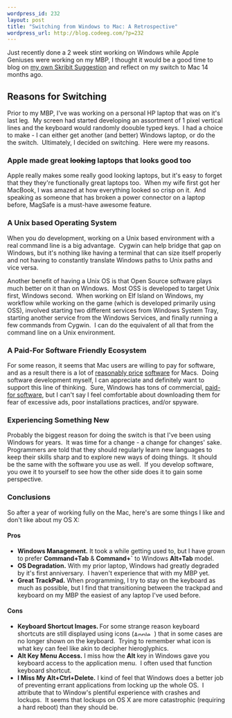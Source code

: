 ```yaml
--- 
wordpress_id: 232
layout: post
title: "Switching from Windows to Mac: A Retrospective"
wordpress_url: http://blog.codeeg.com/?p=232
---
```

Just recently done a 2 week stint working on Windows while Apple Geniuses were working on my MBP, I thought it would be a good time to blog on <a title="My Skribit Suggestion" href="http://skribit.com/suggestions/switching-to-from-windows-to-mac">my own Skribit Suggestion</a> and reflect on my switch to Mac 14 months ago.
<h2>Reasons for Switching</h2>
Prior to my MBP, I've was working on a personal HP laptop that was on it's last leg.  My screen had started developing an assortment of 1 pixel vertical lines and the keyboard would randomly doouble typed keys.  I had a choice to make - I can either get another (and better) Windows laptop, or do the the switch.  Ultimately, I decided on switching.  Here were my reasons.
<h3>Apple made great <span style="text-decoration: line-through;">looking</span> laptops that looks good too</h3>
Apple really makes some really good looking laptops, but it's easy to forget that they they're functionally great laptops too.  When my wife first got her MacBook, I was amazed at how everything looked so crisp on it.  And speaking as someone that has broken a power connector on a laptop before, MagSafe is a must-have awesome feature.
<h3>A Unix based Operating System</h3>
When you do development, working on a Unix based environment with a real command line is a big advantage.  Cygwin can help bridge that gap on Windows, but it's nothing like having a terminal that can size itself properly and not having to constantly translate Windows paths to Unix paths and vice versa.

Another benefit of having a Unix OS is that Open Source software plays much better on it than on Windows.  Most OSS is developed to target Unix first, Windows second.  When working on Elf Island on Windows, my workflow while working on the game (which is developed primarily using OSS), involved starting two different services from Windows System Tray, starting another service from the Windows Services, and finally running a few commands from Cygwin.  I can do the equivalent of all that from the command line on a Unix environment.
<h3>A Paid-For Software Friendly Ecosystem</h3>
For some reason, it seems that Mac users are willing to pay for software, and as a result there is a lot of <a title="TextMate Editor" href="http://macromates.com/">reasonably price</a> <a title="Transmit" href="http://www.panic.com/transmit/">software</a> for Macs.  Doing software development myself, I can appreciate and definitely want to support this line of thinking.  Sure, Windows has tons of commercial, <a href="http://downloads.com">paid-for software</a>, but I can't say I feel comfortable about downloading them for fear of excessive ads, poor installations practices, and/or spyware.
<h3>Experiencing Something New</h3>
Probably the biggest reason for doing the switch is that I've been using Windows for years.  It was time for a change - a change for changes' sake.  Programmers are told that they should regularly learn new languages to keep their skills sharp and to explore new ways of doing things.  It should be the same with the software you use as well.  If you develop software, you owe it to yourself to see how the other side does it to gain some perspective.
<h3>Conclusions</h3>
So after a year of working fully on the Mac, here's are some things I like and don't like about my OS X:
<h4>Pros</h4>
<ul>
	<li><strong>Windows Management.</strong> It took a while getting used to, but I have grown to prefer <strong>Command+Tab</strong> &amp; <strong>Command+`</strong> to Windows <strong>Alt+Tab</strong> model.</li>
	<li><strong>OS Degradation.</strong> With my prior laptop, Windows had greatly degraded by it's first anniversary.  I haven't experience that with my MBP yet.</li>
	<li><strong>Great TrackPad.</strong> When programming, I try to stay on the keyboard as much as possible, but I find that transitioning between the trackpad and keyboard on my MBP the easiest of any laptop I've used before.</li>
</ul>
<h4>Cons</h4>
<ul>
	<li><strong>Keyboard Shortcut Images. </strong>For some strange reason keyboard shortcuts are still displayed using icons (<img style="border: 0px initial initial;" title="Apple Keys" src="http://blog.codeeg.com/wp-content/uploads/2009/06/mac_keys.png" alt="Apple Keys" width="47" height="11" />) that in some cases are no longer shown on the keyboard.  Trying to remember what icon is what key can feel like akin to decipher hieroglyphics.</li>
	<li><strong>Alt Key Menu Access.</strong> I miss how the <strong>Alt </strong>key in Windows gave you keyboard access to the application menu.  I often used that function keyboard shortcut.</li>
	<li><strong>I Miss My Alt+Ctrl+Delete.</strong> I kind of feel that Windows does a better job of preventing errant applications from locking up the whole OS.  I attribute that to Window's plentiful experience with crashes and lockups.  It seems that lockups on OS X are more catastrophic (requiring a hard reboot) than they should be.</li>
</ul>
<div id="_mcePaste" style="overflow: hidden; position: absolute; left: -10000px; top: 247px; width: 1px; height: 1px;">http://macromates.com/</div>
